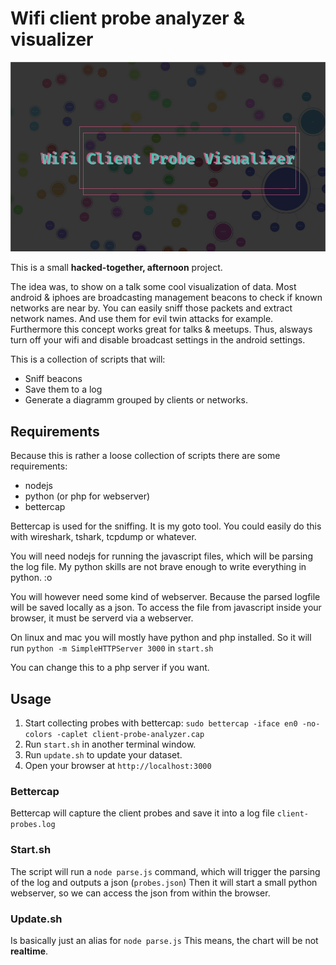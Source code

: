 # Wifi client probe analyzer & visualizer

![img](./log.png)

This is a small **hacked-together, afternoon** project.

The idea was, to show on a talk some cool visualization of data. Most android & iphoes are broadcasting management beacons to check if known networks are near by. You can easily sniff those packets and extract network names. And use them for evil twin attacks for example. Furthermore this concept works great for talks & meetups. Thus, alsways turn off your wifi and disable broadcast settings in the android settings.

This is a collection of scripts that will:

- Sniff beacons
- Save them to a log
- Generate a diagramm grouped by clients or networks.


## Requirements

Because this is rather a loose collection of scripts there are some requirements:

- nodejs
- python (or php for webserver)
- bettercap

Bettercap is used for the sniffing. It is my goto tool. You could easily do this with wireshark, tshark, tcpdump or whatever.

You will need nodejs for running the javascript files, which will be parsing the log file. My python skills are not brave enough to write everything in python. :o

You will however need some kind of webserver. Because the parsed logfile will be saved locally as a json. To access the file from javascript inside your browser, it must be serverd via a webserver.

On linux and mac you will mostly have python and php installed. So it will run `python -m SimpleHTTPServer 3000` in `start.sh`

You can change this to a php server if you want.

## Usage

1. Start collecting probes with bettercap: `sudo bettercap -iface en0 -no-colors -caplet client-probe-analyzer.cap`
2. Run `start.sh` in another terminal window.
3. Run `update.sh` to update your dataset.
4. Open your browser at `http://localhost:3000`

### Bettercap

Bettercap will capture the client probes and save it into a log file `client-probes.log`

### Start.sh

The script will run a `node parse.js` command, which will trigger the parsing of the log and outputs a json (`probes.json`)
Then it will start a small python webserver, so we can access the json from within the browser.

### Update.sh

Is basically just an alias for `node parse.js`
This means, the chart will be not **realtime**.
